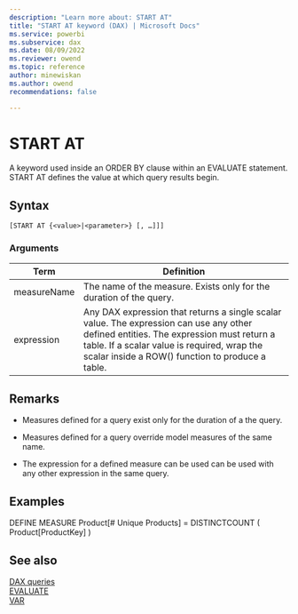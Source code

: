 ```yaml
---
description: "Learn more about: START AT"
title: "START AT keyword (DAX) | Microsoft Docs"
ms.service: powerbi 
ms.subservice: dax 
ms.date: 08/09/2022
ms.reviewer: owend
ms.topic: reference
author: minewiskan
ms.author: owend 
recommendations: false

---
```

# START AT
  
A keyword used inside an ORDER BY clause within an EVALUATE statement. START AT defines the value at which query results begin.

## Syntax  
  
```dax
[START AT {<value>|<parameter>} [, …]]]  
```
  
### Arguments
  
|Term|Definition|  
|--------|--------------|  
|measureName|The name of the measure. Exists only for the duration of the query.|
|expression|Any DAX expression that returns a single scalar value. The expression can use any other defined entities. The expression must return a table. If a scalar value is required, wrap the scalar inside a ROW() function to produce a table.|  
  
## Remarks

- Measures defined for a query exist only for the duration of a the query.

- Measures defined for a query override model measures of the same name.

- The expression for a defined measure can be used can be used with any other expression in the same query.

## Examples

DEFINE
    MEASURE Product[# Unique Products] = DISTINCTCOUNT ( Product[ProductKey] )

## See also

[DAX queries](dax-queries.md)  
[EVALUATE](evaluate-statement.md)  
[VAR](var-dax.md)  

